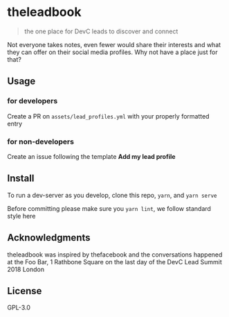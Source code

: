 # theleadbook

> the one place for DevC leads to discover and connect

Not everyone takes notes, even fewer would share their interests and what they can offer on their social media profiles. Why not have a place just for that?

## Usage

### for developers

Create a PR on `assets/lead_profiles.yml` with your properly formatted entry

### for non-developers

Create an issue following the template **Add my lead profile**

## Install

To run a dev-server as you develop, clone this repo, `yarn`, and `yarn serve`

Before committing please make sure you `yarn lint`, we follow standard style here

## Acknowledgments

theleadbook was inspired by thefacebook and the conversations happened at the Foo Bar, 1 Rathbone Square on the last day of the DevC Lead Summit 2018 London

## License

GPL-3.0
